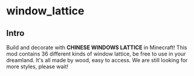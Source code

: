 # window_lattice

## Intro
Build and decorate with **CHINESE WINDOWS LATTICE** in Minecraft!
This mod contains 36 different kinds of window lattice, be free to use in your dreamland.
It's all made by wood, easy to access.
We are still looking for more styles, please wait!
